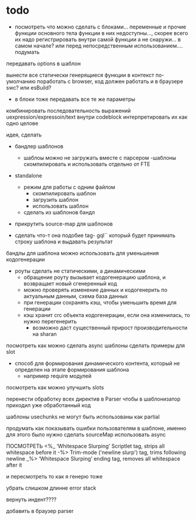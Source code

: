 # todo

- посмотреть что можно сделать с блоками... переменные и прочие функции основного тела функции в них недоступны..., скорее всего их надо регистрировать внутри самой функции а не снаружи... в самом начале? или перед непосредственным использованием.... подумать

передавать options в шаблон

вынести все статически генерящиеся функции в контекст по-умолчанию
поработать с browser, код должен работать и в браузере
  swc? или esBuild?

- в блоки тоже передавать все те же параметры


комбинировать последовательность выражений uexpression/expressoin/text внутри codeblock
интерпретировать их как одно целове


идея, сделать
- бандлер шаблонов
  - шаблоы можно не загружать вместе с парсером
  -шаблоны скомпилировать и использовать отдельно от FTE

- standalone
  - режим для работы с одним файлом
    - скомпилировать шаблон
    - загрузить шаблон
    - использовать шаблон
  - сделать из шаблонов бандл

- прикрутить source-map для шаблонов

- сделать что-т она подобие tag- gql`` который будет принимать строку шаблона и выдавать результат

бандлы для шаблона можно использовать для уменьшения кодогенерации
- роуты сделать не статическими, а динамическими
  - обращение  роуту вызывает кодогенерацию шаблона, и возвращает новый сгенеренный код
  - можно проверять изменение данных и кодогенерить по актуальным данным, схема база данных
  - при генерации сохранять кэш, чтобы уменьшить время для генерации
  - кэш хранит crc объекта кодогенерации, если она изменилась, то нужно перегенерить
    - возможно даст существенный прирост производительности на sharan


посмотреть как можно сделать async шаблоны
сделать примеры для slot
- способ для формирования динамического контента, который не определен на этапе формирования шаблона
  - например  require модулей

посмотреть как можно улучшить slots


перенести обработку всех директив в Parser чтобы в шаблонизатор приходил уже обработанный код

шаблоны usechunks не могут быть использованы как partial

продумать как показывать ошибки пользователям в шаблоне, именно для этого было нужно сделать sourceMap
использовать async

ПОСМОТРЕТЬ
 <%_ ‘Whitespace Slurping’ Scriptlet tag, strips all whitespace before it
 -%> Trim-mode ('newline slurp') tag, trims following newline
 _%> ‘Whitespace Slurping’ ending tag, removes all whitespace after it

и пересмотреть то как я генерю тоже


убрать слишком длинне error stack

вернуть индент????

добавить в браузер parser